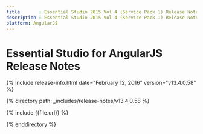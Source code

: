 ```yaml
---
title       : Essential Studio 2015 Vol 4 (Service Pack 1) Release Notes
description : Essential Studio 2015 Vol 4 (Service Pack 1) Release Notes
platform: AngularJS
---
```


# Essential Studio for AngularJS Release Notes

{% include release-info.html date="February 12, 2016" version="v13.4.0.58" %}

{% directory path: _includes/release-notes/v13.4.0.58 %}

{% include {{file.url}} %}

{% enddirectory %}